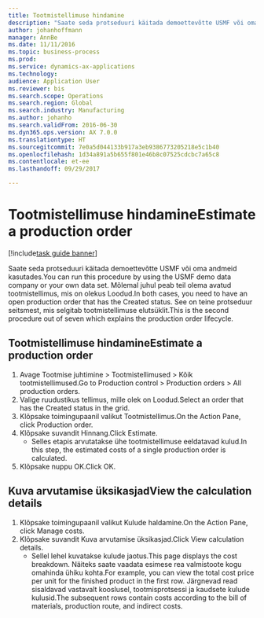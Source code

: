 ```yaml
--- 
title: Tootmistellimuse hindamine
description: "Saate seda protseduuri käitada demoettevõtte USMF või oma andmeid kasutades."
author: johanhoffmann
manager: AnnBe
ms.date: 11/11/2016
ms.topic: business-process
ms.prod: 
ms.service: dynamics-ax-applications
ms.technology: 
audience: Application User
ms.reviewer: bis
ms.search.scope: Operations
ms.search.region: Global
ms.search.industry: Manufacturing
ms.author: johanho
ms.search.validFrom: 2016-06-30
ms.dyn365.ops.version: AX 7.0.0
ms.translationtype: HT
ms.sourcegitcommit: 7e0a5d044133b917a3eb9386773205218e5c1b40
ms.openlocfilehash: 1d34a891a5b655f801e46b8c07525cdcbc7a65c8
ms.contentlocale: et-ee
ms.lasthandoff: 09/29/2017

---
```

# <a name="estimate-a-production-order"></a><span data-ttu-id="c6745-103">Tootmistellimuse hindamine</span><span class="sxs-lookup"><span data-stu-id="c6745-103">Estimate a production order</span></span>

[!include[task guide banner](../../includes/task-guide-banner.md)]

<span data-ttu-id="c6745-104">Saate seda protseduuri käitada demoettevõtte USMF või oma andmeid kasutades.</span><span class="sxs-lookup"><span data-stu-id="c6745-104">You can run this procedure by using the USMF demo data company or your own data set.</span></span> <span data-ttu-id="c6745-105">Mõlemal juhul peab teil olema avatud tootmistellimus, mis on olekus Loodud.</span><span class="sxs-lookup"><span data-stu-id="c6745-105">In both cases, you need to have an open production order that has the Created status.</span></span> <span data-ttu-id="c6745-106">See on teine protseduur seitsmest, mis selgitab tootmistellimuse elutsüklit.</span><span class="sxs-lookup"><span data-stu-id="c6745-106">This is the second procedure out of seven which explains the production order lifecycle.</span></span>


## <a name="estimate-a-production-order"></a><span data-ttu-id="c6745-107">Tootmistellimuse hindamine</span><span class="sxs-lookup"><span data-stu-id="c6745-107">Estimate a production order</span></span>
1. <span data-ttu-id="c6745-108">Avage Tootmise juhtimine > Tootmistellimused > Kõik tootmistellimused.</span><span class="sxs-lookup"><span data-stu-id="c6745-108">Go to Production control > Production orders > All production orders.</span></span>
2. <span data-ttu-id="c6745-109">Valige ruudustikus tellimus, mille olek on Loodud.</span><span class="sxs-lookup"><span data-stu-id="c6745-109">Select an order that has the Created status in the grid.</span></span>
3. <span data-ttu-id="c6745-110">Klõpsake toimingupaanil valikut Tootmistellimus.</span><span class="sxs-lookup"><span data-stu-id="c6745-110">On the Action Pane, click Production order.</span></span>
4. <span data-ttu-id="c6745-111">Klõpsake suvandit Hinnang.</span><span class="sxs-lookup"><span data-stu-id="c6745-111">Click Estimate.</span></span>
    * <span data-ttu-id="c6745-112">Selles etapis arvutatakse ühe tootmistellimuse eeldatavad kulud.</span><span class="sxs-lookup"><span data-stu-id="c6745-112">In this step, the estimated costs of a single production order is calculated.</span></span>   
5. <span data-ttu-id="c6745-113">Klõpsake nuppu OK.</span><span class="sxs-lookup"><span data-stu-id="c6745-113">Click OK.</span></span>

## <a name="view-the-calculation-details"></a><span data-ttu-id="c6745-114">Kuva arvutamise üksikasjad</span><span class="sxs-lookup"><span data-stu-id="c6745-114">View the calculation details</span></span>
1. <span data-ttu-id="c6745-115">Klõpsake toimingupaanil valikut Kulude haldamine.</span><span class="sxs-lookup"><span data-stu-id="c6745-115">On the Action Pane, click Manage costs.</span></span>
2. <span data-ttu-id="c6745-116">Klõpsake suvandit Kuva arvutamise üksikasjad.</span><span class="sxs-lookup"><span data-stu-id="c6745-116">Click View calculation details.</span></span>
    * <span data-ttu-id="c6745-117">Sellel lehel kuvatakse kulude jaotus.</span><span class="sxs-lookup"><span data-stu-id="c6745-117">This page displays the cost breakdown.</span></span> <span data-ttu-id="c6745-118">Näiteks saate vaadata esimese rea valmistoote kogu omahinda ühiku kohta.</span><span class="sxs-lookup"><span data-stu-id="c6745-118">For example, you can view the total cost price per unit for the finished product in the first row.</span></span> <span data-ttu-id="c6745-119">Järgnevad read sisaldavad vastavalt kooslusel, tootmisprotsessi ja kaudsete kulude kulusid.</span><span class="sxs-lookup"><span data-stu-id="c6745-119">The subsequent rows contain costs according to the bill of materials, production route, and indirect costs.</span></span>  


